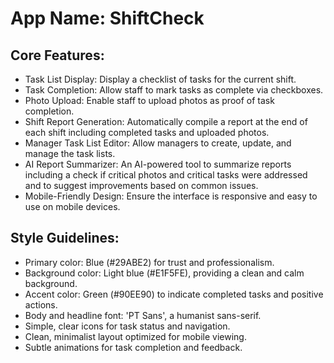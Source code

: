 # **App Name**: ShiftCheck

## Core Features:

- Task List Display: Display a checklist of tasks for the current shift.
- Task Completion: Allow staff to mark tasks as complete via checkboxes.
- Photo Upload: Enable staff to upload photos as proof of task completion.
- Shift Report Generation: Automatically compile a report at the end of each shift including completed tasks and uploaded photos.
- Manager Task List Editor: Allow managers to create, update, and manage the task lists.
- AI Report Summarizer: An AI-powered tool to summarize reports including a check if critical photos and critical tasks were addressed and to suggest improvements based on common issues.
- Mobile-Friendly Design: Ensure the interface is responsive and easy to use on mobile devices.

## Style Guidelines:

- Primary color: Blue (#29ABE2) for trust and professionalism.
- Background color: Light blue (#E1F5FE), providing a clean and calm background.
- Accent color: Green (#90EE90) to indicate completed tasks and positive actions.
- Body and headline font: 'PT Sans', a humanist sans-serif.
- Simple, clear icons for task status and navigation.
- Clean, minimalist layout optimized for mobile viewing.
- Subtle animations for task completion and feedback.
